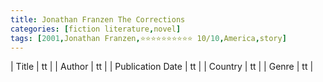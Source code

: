 ```yaml
---
title: Jonathan Franzen The Corrections
categories: [fiction literature,novel]
tags: [2001,Jonathan Franzen,⭐⭐⭐⭐⭐⭐⭐⭐⭐⭐ 10/10,America,story]
---
```

        
| Title | tt |
| Author | tt  |
| Publication Date | tt   |
| Country | tt |
| Genre | tt  |
        